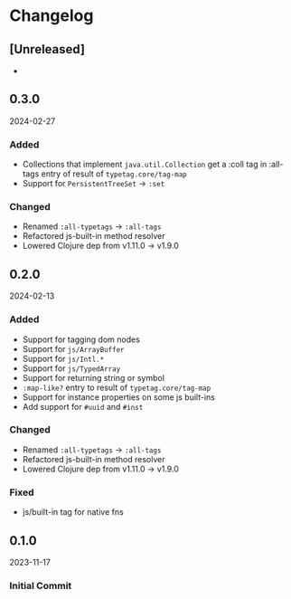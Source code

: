# Changelog

## [Unreleased]
 - 

## 0.3.0
2024-02-27

### Added
- Collections that implement `java.util.Collection` get a :coll tag in :all-tags entry of result of `typetag.core/tag-map`
- Support for `PersistentTreeSet` -> `:set`

### Changed
- Renamed `:all-typetags` -> `:all-tags`
- Refactored js-built-in method resolver
- Lowered Clojure dep from v1.11.0 -> v1.9.0

## 0.2.0
2024-02-13

### Added
- Support for tagging dom nodes
- Support for `js/ArrayBuffer`
- Support for `js/Intl.*`
- Support for `js/TypedArray`
- Support for returning string or symbol
- `:map-like?` entry to result of `typetag.core/tag-map`
- Support for instance properties on some js built-ins 
- Add support for `#uuid` and `#inst`

### Changed
- Renamed `:all-typetags` -> `:all-tags`
- Refactored js-built-in method resolver
- Lowered Clojure dep from v1.11.0 -> v1.9.0

### Fixed
- js/built-in tag for native fns

## 0.1.0
2023-11-17

### Initial Commit
